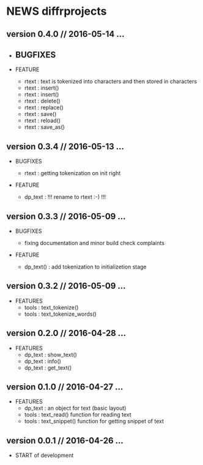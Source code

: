 NEWS diffrprojects
==========================================================================

version 0.4.0 // 2016-05-14 ... 
--------------------------------------------------------------------------

* BUGFIXES
    - 
    
* FEATURE
    - rtext : text is tokenized into characters and then stored in characters
    - rtext : insert()
    - rtext : insert()
    - rtext : delete()
    - rtext : replace()
    - rtext : save()
    - rtext : reload()
    - rtext : save_as()
    

version 0.3.4 // 2016-05-13 ... 
--------------------------------------------------------------------------

* BUGFIXES
    - rtext : getting tokenization on init right
    
* FEATURE
    - dp_text : !!! rename to rtext :-) !!!


version 0.3.3 // 2016-05-09 ... 
--------------------------------------------------------------------------

* BUGFIXES
    - fixing documentation and minor build check complaints 
    
* FEATURE
    - dp_text() : add tokenization to initializetion stage
    

version 0.3.2 // 2016-05-09 ... 
--------------------------------------------------------------------------

* FEATURES
    - tools : text_tokenize()
    - tools : text_tokenize_words()
    

version 0.2.0 // 2016-04-28 ... 
--------------------------------------------------------------------------

* FEATURES
    - dp_text : show_text()
    - dp_text : info()
    - dp_text : get_text()


version 0.1.0 // 2016-04-27 ... 
--------------------------------------------------------------------------

* FEATURES
    - dp_text : an object for text (basic layout)
    - tools : text_read() function for reading text
    - tools : text_snippet() function for getting snippet of text


version 0.0.1 // 2016-04-26 ... 
--------------------------------------------------------------------------

* START of development


    

